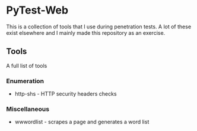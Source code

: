 # PyTest-Web
This is a collection of tools that I use during penetration tests. A lot of these exist elsewhere and I mainly made this repository as an exercise. 
## Tools
A full list of tools
### Enumeration
 * http-shs - HTTP security headers checks

### Miscellaneous
 * wwwordlist - scrapes a page and generates a word list 
